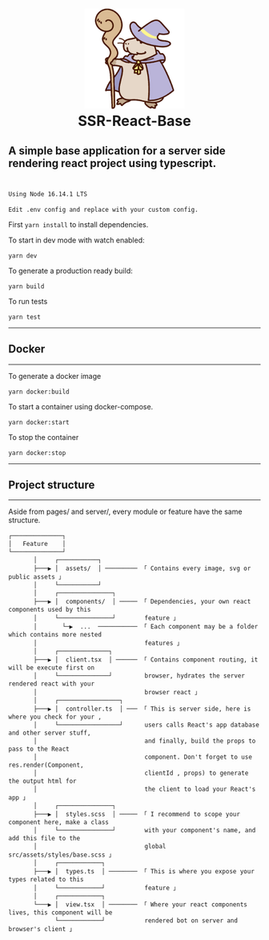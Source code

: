 <h1 align="center">
	<img width=200 src="./src/pages/dashboard/assets/images/capi_wizard.png"><br>
	SSR-React-Base
</h1>

## A simple base application for a server side rendering react project using typescript.
#
`Using Node 16.14.1 LTS`

`Edit .env config and replace with your custom config.`

First `yarn install` to install dependencies.

To start in dev mode with watch enabled:
```
yarn dev
```
To generate a production ready build:
```
yarn build
```
To run tests
```
yarn test
```
---
## Docker
---
To generate a docker image
```
yarn docker:build
```
To start a container using docker-compose.
```
yarn docker:start
```
To stop the container
```
yarn docker:stop
```

---
## Project structure
---

Aside from pages/ and server/, every module or feature have the same structure.

```none
┌──────────────┐
│   Feature    │
└──────────────┘  
       │     ┌───────────┐
       ├───▶ │  assets/  │ ───────── 「 Contains every image, svg or public assets 」
       │     └───────────┘
       │     ┌───────────────┐ 
       ├───▶ │  components/  │ ───── 「 Dependencies, your own react components used by this 
       │     └───────────────┘        feature 」
       │       └─▶  ...  ─────────── 「 Each component may be a folder which contains more nested
       │                              features 」
       │     ┌──────────────┐
       ├───▶ │  client.tsx  │ ────── 「 Contains component routing, it will be execute first on  
       │     └──────────────┘         browser, hydrates the server rendered react with your
       │                              browser react 」
       │     ┌─────────────────┐
       ├───▶ │  controller.ts  │ ─── 「 This is server side, here is where you check for your ,  
       │     └─────────────────┘      users calls React's app database and other server stuff,  
       │                              and finally, build the props to pass to the React
       │                              component. Don't forget to use res.render(Component,
       │                              clientId , props) to generate the output html for
       │                              the client to load your React's app 」
       │     ┌───────────────┐
       ├───▶ │  styles.scss  │ ───── 「 I recommend to scope your component here, make a class  
       │     └───────────────┘        with your component's name, and add this file to the
       │                              global src/assets/styles/base.scss 」
       │     ┌────────────┐
       ├───▶ │  types.ts  │ ──────── 「 This is where you expose your types related to this
       │     └────────────┘           feature 」
       │     ┌────────────┐
       └───▶ │  view.tsx  │ ──────── 「 Where your react components lives, this component will be
             └────────────┘           rendered bot on server and browser's client 」
```